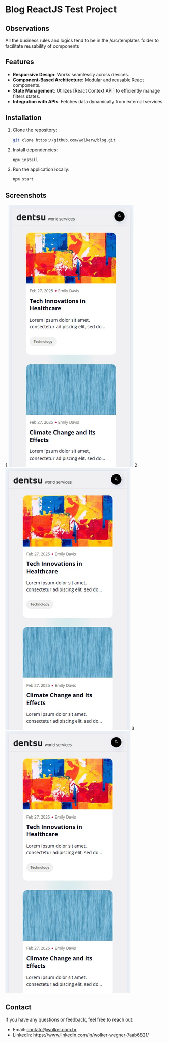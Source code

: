 # Blog ReactJS Test Project

## Observations

All the business rules and logics tend to be in the /src/templates folder to facilitate reusability of components

## Features

- **Responsive Design**: Works seamlessly across devices.
- **Component-Based Architecture**: Modular and reusable React components.
- **State Management**: Utilizes [React Context API] to efficiently manage filters states.
- **Integration with APIs**: Fetches data dynamically from external services.

## Installation

1. Clone the repository:

   ```bash
   git clone https://github.com/wolkerw/blog.git

   ```

2. Install dependencies:

   ```bash
   npm install

   ```

3. Run the application locally:
   ```bash
   npm start
   ```

## Screenshots

1
![Alt text](/src/assets/prints/home.jpg "Title")
2
![Alt text](/src/assets/prints/home.jpg?raw=true "Title")
3
![plot](/src/assets/prints/home.jpg)

## Contact

If you have any questions or feedback, feel free to reach out:

- Email: contato@wolker.com.br
- LinkedIn: https://www.linkedin.com/in/wolker-wegner-7aab6821/
